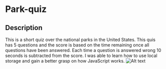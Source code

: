 # Park-quiz
## Description 
This is a short quiz over the national parks in the United States. This quis has 5 questions and the score is based on the time remaining once all questions have been answered. Each time a question is answered wrong 10 seconds is subtracted from the score. 
I was able to learn how to use local storage and gain a better grasp on how JavaScript works.
![Alt text](https://file%2B.vscode-resource.vscode-cdn.net/c%3A/Users/jcbel/OneDrive/Pictures/ParkQuiz.png?version%3D1684207774873)